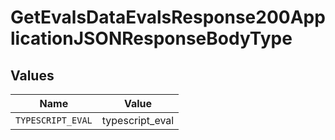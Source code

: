 # GetEvalsDataEvalsResponse200ApplicationJSONResponseBodyType


## Values

| Name              | Value             |
| ----------------- | ----------------- |
| `TYPESCRIPT_EVAL` | typescript_eval   |